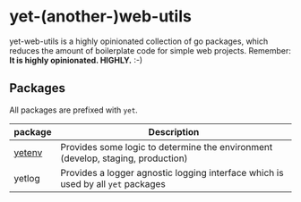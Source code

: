 # yet-(another-)web-utils

yet-web-utils is a highly opinionated collection of go packages, which reduces the amount of boilerplate code for simple web projects.
Remember: **It is highly opinionated. HIGHLY.** :-)

## Packages

All packages are prefixed with `yet`.

| package | Description |
| ------- | ----------- |
| [yetenv](https://github.com/pvormste/yet-web-utils/tree/master/yetenv) | Provides some logic to determine the environment (develop, staging, production) |
| yetlog | Provides a logger agnostic logging interface which is used by all `yet` packages |
 